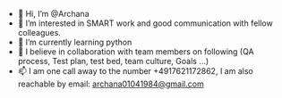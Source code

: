 - 👋 Hi, I’m @Archana
- 👀 I’m interested in SMART work and good communication with fellow colleagues.
- 🌱 I’m currently learning python
- 💞️ I believe in collaboration with team members on following (QA process, Test plan, test bed, team culture, Goals ...) 
- 📫 I am one call away to the number +4917621172862, I am also reachable by email: archana01041984@gmail.com

<!---
Archana01041984/Archana01041984 is a ✨ special ✨ repository because its `README.md` (this file) appears on your GitHub profile.
You can click the Preview link to take a look at your changes.
--->
